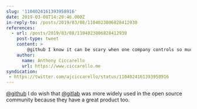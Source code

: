 ```yaml
---
slug: '1104024161393958916'
date: 2019-03-08T14:20:46.000Z
in-reply-to: /posts/2019/03/08/1104023806828412930
references:
  - url: /posts/2019/03/08/1104023806828412930
    post-type: tweet
    content: >
        @github I know it can be scary when one company controls so much, but it is good to see that the open source-to-enterprise model can be successful.
    author:
      name: Anthony Ciccarello
      url: https://www.ciccarello.me
syndication:
 - https://twitter.com/ajciccarello/status/1104024161393958916
---
```


[@github](https://twitter.com/github) I do wish that [@gitlab](https://twitter.com/gitlab) was more widely used in the open source community because they have a great product too.
